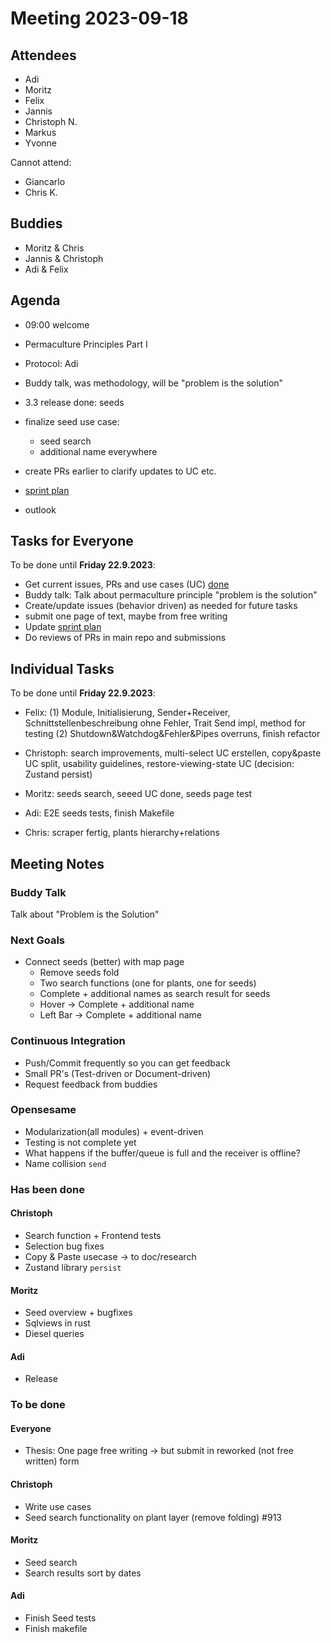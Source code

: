 # Meeting 2023-09-18

## Attendees

- Adi
- Moritz
- Felix
- Jannis
- Christoph N.
- Markus
- Yvonne

Cannot attend:

- Giancarlo
- Chris K.

## Buddies

- Moritz & Chris
- Jannis & Christoph
- Adi & Felix

## Agenda

- 09:00 welcome
- Permaculture Principles Part I
- Protocol: Adi
- Buddy talk, was methodology, will be "problem is the solution"
- 3.3 release done: seeds
- finalize seed use case:
  - seed search
  - additional name everywhere
- create PRs earlier to clarify updates to UC etc.

- [sprint plan](https://github.com/orgs/ElektraInitiative/projects/4/)
- outlook

## Tasks for Everyone

To be done until **Friday 22.9.2023**:

- Get current issues, PRs and use cases (UC) [done](../usecases/README.md)
- Buddy talk: Talk about permaculture principle "problem is the solution"
- Create/update issues (behavior driven) as needed for future tasks
- submit one page of text, maybe from free writing
- Update [sprint plan](https://github.com/orgs/ElektraInitiative/projects/4/)
- Do reviews of PRs in main repo and submissions

## Individual Tasks

To be done until **Friday 22.9.2023**:

- Felix: (1) Module, Initialisierung, Sender+Receiver, Schnittstellenbeschreibung ohne Fehler, Trait Send impl, method for testing (2) Shutdown&Watchdog&Fehler&Pipes overruns, finish refactor
- Christoph: search improvements, multi-select UC erstellen, copy&paste UC split, usability guidelines, restore-viewing-state UC (decision: Zustand persist)
- Moritz: seeds search, seeed UC done, seeds page test

- Adi: E2E seeds tests, finish Makefile

- Chris: scraper fertig, plants hierarchy+relations

## Meeting Notes

### Buddy Talk

Talk about "Problem is the Solution"

### Next Goals

- Connect seeds (better) with map page
  - Remove seeds fold
  - Two search functions (one for plants, one for seeds)
  - Complete + additional names as search result for seeds
  - Hover -> Complete + additional name
  - Left Bar -> Complete + additional name

### Continuous Integration

- Push/Commit frequently so you can get feedback
- Small PR's (Test-driven or Document-driven)
- Request feedback from buddies

### Opensesame

- Modularization(all modules) + event-driven
- Testing is not complete yet
- What happens if the buffer/queue is full and the receiver is offline?
- Name collision `send`

### Has been done

#### Christoph

- Search function + Frontend tests
- Selection bug fixes
- Copy & Paste usecase -> to doc/research
- Zustand library `persist`

#### Moritz

- Seed overview + bugfixes
- Sqlviews in rust
- Diesel queries

#### Adi

- Release

### To be done

#### Everyone

- Thesis: One page free writing -> but submit in reworked (not free written) form

#### Christoph

- Write use cases
- Seed search functionality on plant layer (remove folding) #913

#### Moritz

- Seed search
- Search results sort by dates

#### Adi

- Finish Seed tests
- Finish makefile
